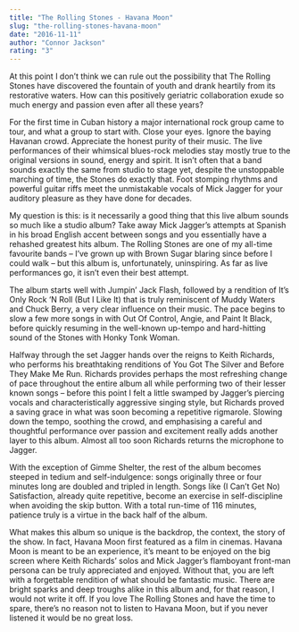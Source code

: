 ```yaml
---
title: "The Rolling Stones - Havana Moon"
slug: "the-rolling-stones-havana-moon"
date: "2016-11-11"
author: "Connor Jackson"
rating: "3"
---
```


At this point I don’t think we can rule out the possibility that The Rolling Stones have discovered the fountain of youth and drank heartily from its restorative waters. How can this positively geriatric collaboration exude so much energy and passion even after all these years?

For the first time in Cuban history a major international rock group came to tour, and what a group to start with. Close your eyes. Ignore the baying Havanan crowd. Appreciate the honest purity of their music. The live performances of their whimsical blues-rock melodies stay mostly true to the original versions in sound, energy and spirit. It isn’t often that a band sounds exactly the same from studio to stage yet, despite the unstoppable marching of time, the Stones do exactly that. Foot stomping rhythms and powerful guitar riffs meet the unmistakable vocals of Mick Jagger for your auditory pleasure as they have done for decades.

My question is this: is it necessarily a good thing that this live album sounds so much like a studio album? Take away Mick Jagger’s attempts at Spanish in his broad English accent between songs and you essentially have a rehashed greatest hits album. The Rolling Stones are one of my all-time favourite bands – I’ve grown up with Brown Sugar blaring since before I could walk – but this album is, unfortunately, uninspiring. As far as live performances go, it isn’t even their best attempt.

The album starts well with Jumpin’ Jack Flash, followed by a rendition of It’s Only Rock ‘N Roll (But I Like It) that is truly reminiscent of Muddy Waters and Chuck Berry, a very clear influence on their music. The pace begins to slow a few more songs in with Out Of Control, Angie, and Paint It Black, before quickly resuming in the well-known up-tempo and hard-hitting sound of the Stones with Honky Tonk Woman.

Halfway through the set Jagger hands over the reigns to Keith Richards, who performs his breathtaking renditions of You Got The Silver and Before They Make Me Run. Richards provides perhaps the most refreshing change of pace throughout the entire album all while performing two of their lesser known songs – before this point I felt a little swamped by Jagger’s piercing vocals and characteristically aggressive singing style, but Richards proved a saving grace in what was soon becoming a repetitive rigmarole. Slowing down the tempo, soothing the crowd, and emphasising a careful and thoughtful performance over passion and excitement really adds another layer to this album. Almost all too soon Richards returns the microphone to Jagger.

With the exception of Gimme Shelter, the rest of the album becomes steeped in tedium and self-indulgence: songs originally three or four minutes long are doubled and tripled in length. Songs like (I Can’t Get No) Satisfaction, already quite repetitive, become an exercise in self-discipline when avoiding the skip button. With a total run-time of 116 minutes, patience truly is a virtue in the back half of the album.

What makes this album so unique is the backdrop, the context, the story of the show. In fact, Havana Moon first featured as a film in cinemas. Havana Moon is meant to be an experience, it’s meant to be enjoyed on the big screen where Keith Richards’ solos and Mick Jagger’s flamboyant front-man persona can be truly appreciated and enjoyed. Without that, you are left with a forgettable rendition of what should be fantastic music. There are bright sparks and deep troughs alike in this album and, for that reason, I would not write it off. If you love The Rolling Stones and have the time to spare, there’s no reason not to listen to Havana Moon, but if you never listened it would be no great loss.
